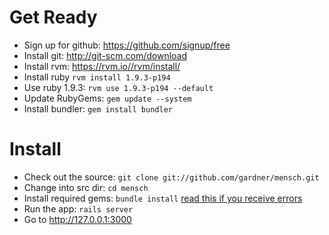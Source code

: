 Get Ready
======
* Sign up for github: https://github.com/signup/free
* Install git: http://git-scm.com/download
* Install rvm: https://rvm.io//rvm/install/
* Install ruby `rvm install 1.9.3-p194`
* Use ruby 1.9.3: `rvm use 1.9.3-p194 --default`
* Update RubyGems: `gem update --system`
* Install bundler: `gem install bundler`

Install
======
* Check out the source: `git clone git://github.com/gardner/mensch.git`
* Change into src dir: `cd mensch`
* Install required gems: `bundle install` [read this if you receive errors](http://blog.55minutes.com/2012/01/fixing-a-segmentation-fault-in-ruby-193/ "Troubleshoot")
* Run the app: `rails server`
* Go to http://127.0.0.1:3000 